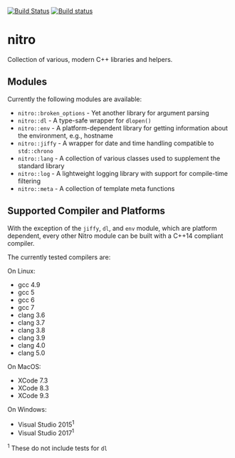 [![Build Status](https://travis-ci.org/tud-zih-energy/nitro.svg?branch=master)](https://travis-ci.org/tud-zih-energy/nitro)
[![Build status](https://ci.appveyor.com/api/projects/status/i8bo30mu0j95dh3k?svg=true)](https://ci.appveyor.com/project/bmario/nitro)

# nitro

Collection of various, modern C++ libraries and helpers.

## Modules

Currently the following modules are available:

*   `nitro::broken_options` - Yet another library for argument parsing
*   `nitro::dl` - A type-safe wrapper for `dlopen()`
*   `nitro::env` - A platform-dependent library for getting information about the environment, e.g., hostname
*   `nitro::jiffy` - A wrapper for date and time handling compatible to `std::chrono`
*   `nitro::lang` - A collection of various classes used to supplement the standard library
*   `nitro::log` - A lightweight logging library with support for compile-time filtering
*   `nitro::meta` - A collection of template meta functions

## Supported Compiler and Platforms

With the exception of the `jiffy`, `dl`, and `env` module, which are platform dependent, every other Nitro module can be built with a C++14 compliant compiler.

The currently tested compilers are:

On Linux:
*   gcc 4.9
*   gcc 5
*   gcc 6
*   gcc 7
*   clang 3.6
*   clang 3.7
*   clang 3.8
*   clang 3.9
*   clang 4.0
*   clang 5.0

On MacOS:
*   XCode 7.3
*   XCode 8.3
*   XCode 9.3

On Windows:
*   Visual Studio 2015<sup>1</sup>
*   Visual Studio 2017<sup>1</sup>

<sup>1</sup> These do not include tests for `dl`
